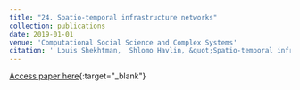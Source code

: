 ```yaml
---
title: "24. Spatio-temporal infrastructure networks"
collection: publications
date: 2019-01-01
venue: 'Computational Social Science and Complex Systems'
citation: ' Louis Shekhtman,  Shlomo Havlin, &quot;Spatio-temporal infrastructure networks.&quot; Computational Social Science and Complex Systems, 2019.'
---
```

[Access paper here](https://ebooks.iospress.nl/volumearticle/53598){:target="_blank"}
